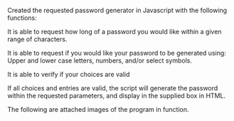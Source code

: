 Created the requested password generator in Javascript with the following functions:

  It is able to request how long of a password you would like within a given range of characters.

  It is able to request if you would like your password to be generated using: Upper and lower case letters, numbers, and/or select symbols.
  
  It is able to verify if your choices are valid
  
  If all choices and entries are valid, the script will generate the password within the requested parameters, and display in the supplied box in HTML.
  
  The following are attached images of the program in function.
